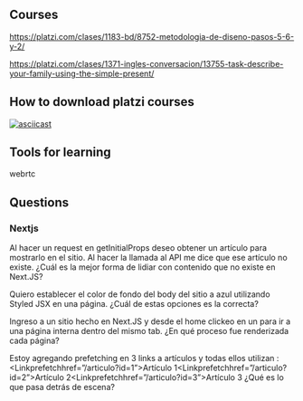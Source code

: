 ## Courses

https://platzi.com/clases/1183-bd/8752-metodologia-de-diseno-pasos-5-6-y-2/

https://platzi.com/clases/1371-ingles-conversacion/13755-task-describe-your-family-using-the-simple-present/

## How to download platzi courses

[![asciicast](https://cdn-b-east.streamable.com/image/el3xb_first.jpg?token=f7VbJ1WUmUaIpBCXWNXEEQ&expires=1550444421)](https://cdn-b-east.streamable.com/video/mp4/el3xb.mp4?token=VIMgDATVRryNxVF05g4HIg&expires=1550444324)

## Tools for learning

webrtc

## Questions

### Nextjs

Al hacer un request en getInitialProps deseo obtener un artículo para mostrarlo en el sitio. Al hacer la llamada al API me dice que ese artículo no existe. ¿Cuál es la mejor forma de lidiar con contenido que no existe en Next.JS?

Quiero establecer el color de fondo del body del sitio a azul utilizando Styled JSX en una página. ¿Cuál de estas opciones es la correcta?

Ingreso a un sitio hecho en Next.JS y desde el home clickeo en un <Link> para ir a una página interna dentro del mismo tab. ¿En qué proceso fue renderizada cada página?

Estoy agregando prefetching en 3 links a artículos y todas ellos utilizan <Link prefetch>:
<Linkprefetchhref=”/articulo?id=1”><a>Artículo 1</a></Link><Linkprefetchhref=”/articulo?id=2”><a>Artículo 2</a></Link><Linkprefetchhref=”/articulo?id=3”><a>Artículo 3</a></Link>
¿Qué es lo que pasa detrás de escena?
